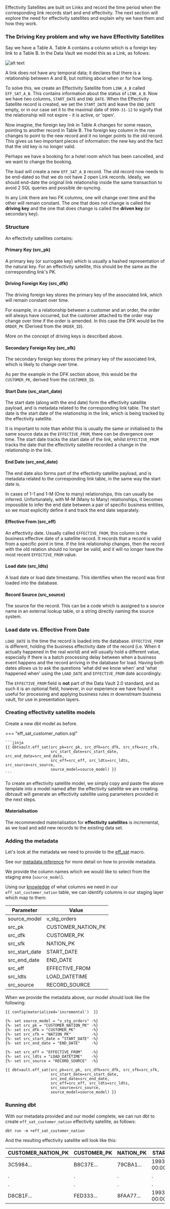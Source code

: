 Effectivity Satellites are built on Links and record the time period when the corresponding link records
start and end effectivity. The next section will explore the need for effectivity satellites and explain why we
have them and how they work.

### The Driving Key problem and why we have Effectivity Satellites

Say we have a Table A. Table A contains a column which is a foreign key link to a Table B. In the Data Vault we model
this as a Link, as follows:

![alt text](../assets/images/basichublink.png "A basic hub/link model")

A link does not have any temporal data; it declares that there is a relationship between A and B, but nothing about when or for how long.

To solve this, we create an Effectivity Satellite from `LINK_A_B` called `EFF_SAT_A_B`. This contains information about 
the status of `LINK_A_B`. Now we have two columns, `START_DATE` and `END_DATE`. When the Effectivity Satellite
record is created, we set the `START_DATE` and leave the `END_DATE` empty, or in our case set it to the maximal date of
`9999-31-12` to signify that the relationship will not expire - it is active, or 'open'.

Now imagine, the foreign key link in Table A changes for some reason, pointing to another record in Table B. 
The foreign key column in the row changes to point to the new record and it no longer points to the old record. This
gives us two important pieces of information: the new key and the fact that the old key is no longer valid.

Perhaps we have a booking for a hotel room which has been cancelled, and we want to change the booking. 

The load will create a new `EFF_SAT_A_B` record. The old record now needs to be end-dated so that we do not have 2 open
Link records. Ideally, we should end-date the original link relationship inside the same transaction to avoid 2 SQL queries
and possible de-syncing. 

In any Link there are two FK columns, one will change over time and the other will remain constant. The one that does not change
is called the **driving key** and the one that does change is called the **driven key** (or secondary key).

### Structure

An effectivity satellites contains:

#### Primary Key (src_pk)
A primary key (or surrogate key) which is usually a hashed representation of the natural key.
For an effectivity satellite, this should be the same as the corresponding link's PK.

#### Driving Foreign Key (src_dfk)

The driving foreign key stores the primary key of the associated link, which will remain constant over time.

For example, in a relationship between a customer and an order, the order will always have occurred, but the customer
attached to the order may change over time if the order is amended. In this case the DFK would be the `ORDER_PK` 
(Derived from the `ORDER_ID`).

More on the concept of driving keys is described above.

#### Secondary Foreign Key (src_sfk)

The secondary foreign key stores the primary key of the associated link, which is likely to change over time.

As per the example in the DFK section above, this would be the `CUSTOMER_PK`, derived from the `CUSTOMER_ID`. 

#### Start Date (src_start_date)

The start date (along with the end date) form the effectivity satellite payload, and is metadata related to the corresponding 
link table. The start date is the start date of the relationship in the link, which is being tracked by the 
effectivity satellite. 

It is important to note than whilst this is usually the same or initialised to the same source data
as the `EFFECTIVE_FROM`, there can be divergence over time. The start date tracks the start date of the link, whilst
`EFFECTIVE_FROM` tracks the date that the effectivity satellite recorded a change in the relationship in the link. 

#### End Date (src_end_date)

The end date also forms part of the effectivity satellite payload, and is metadata related to the corresponding 
link table, in the same way the start date is.

In cases of 1-1 and 1-M (One to many) relationships, this can usually be inferred. Unfortunately, 
with M-M (Many to Many) relationships, it becomes impossible to infer the end date between a pair of specific 
business entities, so we must explicitly define it and track the end date separately. 

#### Effective From (src_eff)
An effectivity date. Usually called `EFFECTIVE_FROM`, this column is the business effective date of a 
satellite record. It records that a record is valid from a specific point in time.
If the link relationship changes, then the record with the old relation should no longer be valid, and it will no 
longer have the most recent `EFFECTIVE_FROM` value. 

#### Load date (src_ldts)
A load date or load date timestamp. This identifies when the record was first loaded into the database.

#### Record Source (src_source)
The source for the record. This can be a code which is assigned to a source name in an external lookup table, 
or a string directly naming the source system.

### Load date vs. Effective From Date
`LOAD_DATE` is the time the record is loaded into the database. `EFFECTIVE_FROM` is different, 
holding the business effectivity date of the record (i.e. When it actually happened in the real world) and will usually 
hold a different value, especially if there is a batch processing delay between when a business event happens and the 
record arriving in the database for load. Having both dates allows us to ask the questions 'what did we know when' 
and 'what happened when' using the `LOAD_DATE` and `EFFECTIVE_FROM` date accordingly. 

The `EFFECTIVE_FROM` field is **not** part of the Data Vault 2.0 standard, and as such it is an optional field, however,
in our experience we have found it useful for processing and applying business rules in downstream business vault, for 
use in presentation layers.

### Creating effectivity satellite models

Create a new dbt model as before.

=== "eff_sat_customer_nation.sql"

    ```jinja
    {{ dbtvault.eff_sat(src_pk=src_pk, src_dfk=src_dfk, src_sfk=src_sfk,
                        src_start_date=src_start_date, src_end_date=src_end_date,
                        src_eff=src_eff, src_ldts=src_ldts, src_source=src_source,
                        source_model=source_model) }}
    ```

To create an effectivity satellite model, we simply copy and paste the above template into a model named after the effectivity
satellite we are creating. dbtvault will generate an effectivity satellite using parameters provided in the next steps.

#### Materialisation

The recommended materialisation for **effectivity satellites** is incremental, as we load and add new records to the existing data set. 

### Adding the metadata 

Let's look at the metadata we need to provide to the [eff_sat](../macros.md#eff_sat) macro. 

See our [metadata reference](../metadata.md#effectivity-satellites) for more detail on how to provide metadata.

We provide the column names which we would like to select from the staging area (`source_model`).

Using our [knowledge](#structure) of what columns we need in our `eff_sat_customer_nation` table, we can identify columns in our
staging layer which map to them:

| Parameter      | Value               | 
| -------------- | ------------------- | 
| source_model   | v_stg_orders        | 
| src_pk         | CUSTOMER_NATION_PK  | 
| src_dfk        | CUSTOMER_PK         | 
| src_sfk        | NATION_PK           | 
| src_start_date | START_DATE          | 
| src_end_date   | END_DATE            | 
| src_eff        | EFFECTIVE_FROM      | 
| src_ldts       | LOAD_DATETIME       | 
| src_source     | RECORD_SOURCE       |

When we provide the metadata above, our model should look like the following:

```jinja
{{ config(materialized='incremental')  }}

{%- set source_model = "v_stg_orders" -%}
{%- set src_pk = "CUSTOMER_NATION_PK" -%}
{%- set src_dfk = "CUSTOMER_PK"       -%}
{%- set src_sfk = "NATION_PK"         -%}
{%- set src_start_date = "START_DATE" -%}
{%- set src_end_date = "END_DATE"     -%}

{%- set src_eff = "EFFECTIVE_FROM"    -%}
{%- set src_ldts = "LOAD_DATETIME"    -%}
{%- set src_source = "RECORD_SOURCE"  -%}

{{ dbtvault.eff_sat(src_pk=src_pk, src_dfk=src_dfk, src_sfk=src_sfk,
                    src_start_date=src_start_date, 
                    src_end_date=src_end_date,
                    src_eff=src_eff, src_ldts=src_ldts, 
                    src_source=src_source,
                    source_model=source_model) }}
```

### Running dbt

With our metadata provided and our model complete, we can run dbt to create `eff_sat_customer_nation` 
effectivity satellite, as follows:

`dbt run -m +eff_sat_customer_nation`
    
And the resulting effectivity satellite will look like this:

 | CUSTOMER_NATION_PK | CUSTOMER_PK  | NATION_PK     | START_DATE              | END_DATE                | EFFECTIVE_FROM          | LOAD_DATETIME            | SOURCE |
 | ------------------ | ------------ | ------------- | ----------------------- | ----------------------- | ----------------------- | ------------------------ | ------ |
 | 3C5984...          | B8C37E...    | 79CBA1...     | 1993-01-01 00:00:00.000 | 9999-31-12 00:00:00.000 | 1993-01-01 00:00:00.000 | 1993-01-01 00:00:00.000  | 1      |
 | .                  | .            | .             | .                       | .                       | .                       | .                        | 1      |
 | .                  | .            | .             | .                       | .                       | .                       | .                        | 1      |
 | D8CB1F...          | FED333...    | 8FAA77...     | 1993-01-01 00:00:00.000 | 9999-31-12 00:00:00.000 | 1993-01-01 00:00:00.000 | 1993-01-01 00:00:00.000  | 1      |